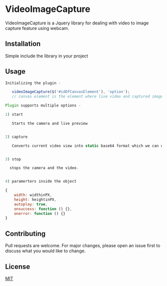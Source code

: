 # VideoImageCapture

VideoImageCapture is a Jquery library for dealing with video to image capture feature using webcam.

## Installation

Simple include the library in your project

## Usage

```javascript
Initializing the plugin -

   videoImageCapture($('#idOfCanvasElement'), 'option');
   // canvas element is the element where live video and captured image will be displayed

Plugin supports multiple options -

1) start

   Starts the camera and live preview


2) capture

   Converts current video view into static base64 format which we can utilize for our operations.


3) stop 

  stops the camera and the video.


4) paramerters inside the object

{
    width: widthinPX,
    height: heightinPX,
    autoplay: true,
    onsuccess: function () {},
    onerror: function () {}
}

```

## Contributing
Pull requests are welcome. For major changes, please open an issue first to discuss what you would like to change.

## License
[MIT](https://choosealicense.com/licenses/mit/)
